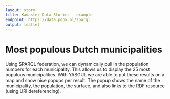 ```yaml
---
layout: story
title: Kadaster Data Stories ― example
endpoint: https://data.pdok.nl/sparql
output: leaflet
---
```

# Most populous Dutch municipalities

Using SPARQL federation, we can dynamically pull in the
  population numbers for each municipality.  This allows us to
  display the 25 most populous municipalities.  With YASGUI, we
  are able to put these results on a map and show nice popups
  per result.  The popup shows the name of the municipality, the
  population, the surface, and also links to the RDF resource
  (using URI dereferencing).
<div data-query
     data-query-sparql="most_populous_municipalities.rq">
</div>
